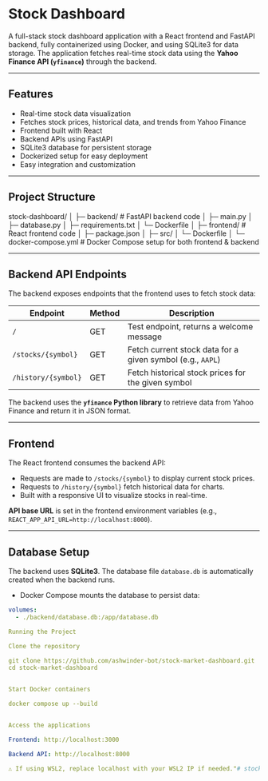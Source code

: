 # Stock Dashboard

A full-stack stock dashboard application with a React frontend and FastAPI backend, fully containerized using Docker, and using SQLite3 for data storage. The application fetches real-time stock data using the **Yahoo Finance API (`yfinance`)** through the backend.

---

## Features
- Real-time stock data visualization
- Fetches stock prices, historical data, and trends from Yahoo Finance
- Frontend built with React
- Backend APIs using FastAPI
- SQLite3 database for persistent storage
- Dockerized setup for easy deployment
- Easy integration and customization

---



## Project Structure

stock-dashboard/
│
├─ backend/ # FastAPI backend code
│ ├─ main.py
│ ├─ database.py
│ ├─ requirements.txt
│ └─ Dockerfile
│
├─ frontend/ # React frontend code
│ ├─ package.json
│ ├─ src/
│ └─ Dockerfile
│
└─ docker-compose.yml # Docker Compose setup for both frontend & backend


---

## Backend API Endpoints

The backend exposes endpoints that the frontend uses to fetch stock data:

| Endpoint            | Method | Description |
|--------------------|--------|-------------|
| `/`                 | GET    | Test endpoint, returns a welcome message |
| `/stocks/{symbol}`  | GET    | Fetch current stock data for a given symbol (e.g., `AAPL`) |
| `/history/{symbol}` | GET    | Fetch historical stock prices for the given symbol |

The backend uses the **`yfinance` Python library** to retrieve data from Yahoo Finance and return it in JSON format.

---

## Frontend

The React frontend consumes the backend API:

- Requests are made to `/stocks/{symbol}` to display current stock prices.
- Requests to `/history/{symbol}` fetch historical data for charts.
- Built with a responsive UI to visualize stocks in real-time.

**API base URL** is set in the frontend environment variables (e.g., `REACT_APP_API_URL=http://localhost:8000`).

---

## Database Setup

The backend uses **SQLite3**. The database file `database.db` is automatically created when the backend runs.

- Docker Compose mounts the database to persist data:

```yaml
volumes:
  - ./backend/database.db:/app/database.db

Running the Project

Clone the repository

git clone https://github.com/ashwinder-bot/stock-market-dashboard.git
cd stock-market-dashboard


Start Docker containers

docker compose up --build


Access the applications

Frontend: http://localhost:3000

Backend API: http://localhost:8000

⚠️ If using WSL2, replace localhost with your WSL2 IP if needed."# stock-market-dashboard" 
